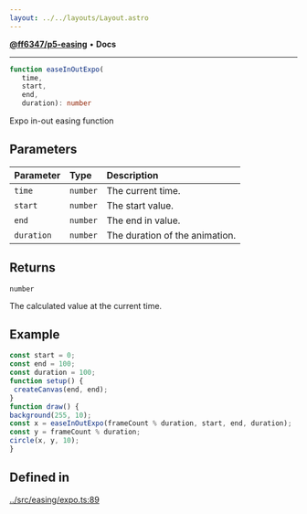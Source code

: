 ```yaml
---
layout: ../../layouts/Layout.astro
---
```


[**@ff6347/p5-easing**](README.md) • **Docs**

***

```ts
function easeInOutExpo(
   time, 
   start, 
   end, 
   duration): number
```

Expo in-out easing function

## Parameters

| Parameter | Type | Description |
| :------ | :------ | :------ |
| `time` | `number` | The current time. |
| `start` | `number` | The start value. |
| `end` | `number` | The end in value. |
| `duration` | `number` | The duration of the animation. |

## Returns

`number`

The calculated value at the current time.

## Example

```ts
const start = 0;
const end = 100;
const duration = 100;
function setup() {
 createCanvas(end, end);
}
function draw() {
background(255, 10);
const x = easeInOutExpo(frameCount % duration, start, end, duration);
const y = frameCount % duration;
circle(x, y, 10);
}
```

## Defined in

[../src/easing/expo.ts:89](https://github.com/ff6347/p5-easing/blob/7e0a9fff511aefc237e917cc4b77c9211f7bfc19/src/easing/expo.ts#L89)
